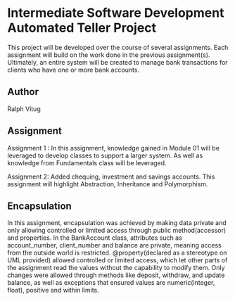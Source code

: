 # Intermediate Software Development Automated Teller Project
This project will be developed over the course of several assignments.  Each assignment will build on the work done in the previous assignment(s).  Ultimately, an entire system will be created to manage bank transactions for clients who have one or more bank accounts.

## Author
Ralph Vitug

## Assignment
Assignment 1 : In this assignment, knowledge gained in Module 01 will be leveraged to develop classes to support a larger system.
As well as knowledge from Fundamentals class will be leveraged.

Assignment 2: Added chequing, investment and savings accounts. This assignment will highlight Abstraction, Inheritance and Polymorphism.

## Encapsulation
In this assignment, encapsulation was achieved by making data private and only allowing controlled or limited access through public method(accessor) and properties. In the BankAccount class, attributes such as account_number, client_number and balance are private, meaning access from the outside world is restricted. @property(declared as a stereotype on UML provided) allowed controlled or limited access, which let other parts of the assignment read the values without the capability to modify them. Only changes were allowed through methods like deposit, withdraw, and update balance, as well as exceptions that ensured values are numeric(integer, float), positive and within limits.